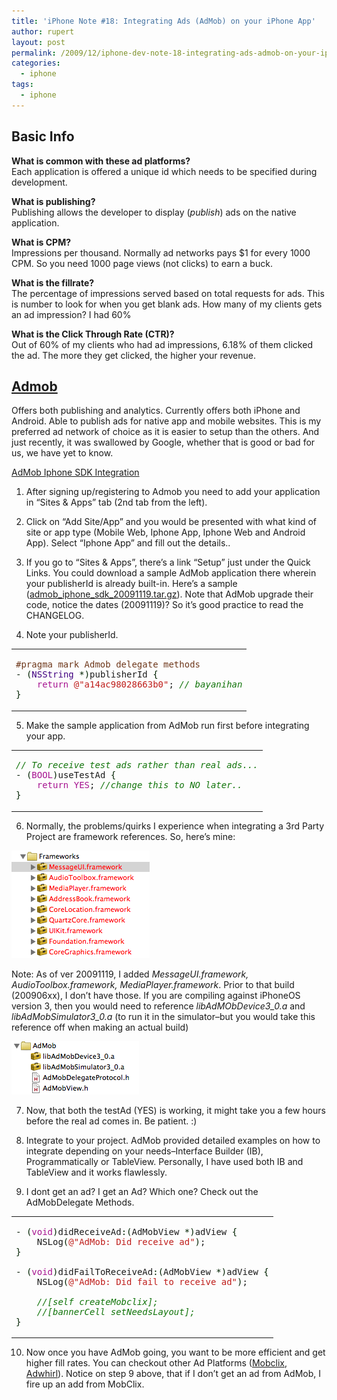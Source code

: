 ```yaml
---
title: 'iPhone Note #18: Integrating Ads (AdMob) on your iPhone App'
author: rupert
layout: post
permalink: /2009/12/iphone-dev-note-18-integrating-ads-admob-on-your-iphone-app/
categories:
  - iphone
tags:
  - iphone
---
```

## Basic Info

**What is common with these ad platforms?**  
Each application is offered a unique id which needs to be specified during development.

**What is publishing?**  
Publishing allows the developer to display (*publish*) ads on the native application.

**What is CPM?**  
Impressions per thousand. Normally ad networks pays $1 for every 1000 CPM. So you need 1000 page views (not clicks) to earn a buck.

**What is the fillrate?**  
The percentage of impressions served based on total requests for ads. This is number to look for when you get blank ads. How many of my clients gets an ad impression? I had 60%

**What is the Click Through Rate (CTR)?**  
Out of 60% of my clients who had ad impressions, 6.18% of them clicked the ad. The more they get clicked, the higher your revenue.

## [Admob][1]

Offers both publishing and analytics. Currently offers both iPhone and Android. Able to publish ads for native app and mobile websites. This is my preferred ad network of choice as it is easier to setup than the others. And just recently, it was swallowed by Google, whether that is good or bad for us, we have yet to know.

[AdMob Iphone SDK Integration][2]

1. After signing up/registering to Admob you need to add your application in &#8220;Sites &#038; Apps&#8221; tab (2nd tab from the left).

2. Click on &#8220;Add Site/App&#8221; and you would be presented with what kind of site or app type (Mobile Web, Iphone App, Iphone Web and Android App). Select &#8220;Iphone App&#8221; and fill out the details..

3. If you go to &#8220;Sites &#038; Apps&#8221;, there&#8217;s a link &#8220;Setup&#8221; just under the Quick Links. You could download a sample AdMob application there wherein your publisherId is already built-in. Here&#8217;s a sample ([admob\_iphone\_sdk_20091119.tar.gz][3]). Note that AdMob upgrade their code, notice the dates (20091119)? So it&#8217;s good practice to read the CHANGELOG.

4. Note your publisherId.

<div class="wp_syntax">
  <table>
    <tr>
      <td class="code">
        <pre class="objc" style="font-family:monospace;"><span style="color: #6e371a;">#pragma mark Admob delegate methods</span>
<span style="color: #002200;">-</span> <span style="color: #002200;">&#40;</span><span style="color: #400080;">NSString</span> <span style="color: #002200;">*</span><span style="color: #002200;">&#41;</span>publisherId <span style="color: #002200;">&#123;</span>
	<span style="color: #a61390;">return</span> <span style="color: #bf1d1a;">@</span><span style="color: #bf1d1a;">"a14ac98028663b0"</span>; <span style="color: #11740a; font-style: italic;">// bayanihan</span>
<span style="color: #002200;">&#125;</span></pre>
      </td>
    </tr>
  </table>
</div>

5. Make the sample application from AdMob run first before integrating your app.

<div class="wp_syntax">
  <table>
    <tr>
      <td class="code">
        <pre class="objc" style="font-family:monospace;"><span style="color: #11740a; font-style: italic;">// To receive test ads rather than real ads...</span>
<span style="color: #002200;">-</span> <span style="color: #002200;">&#40;</span><span style="color: #a61390;">BOOL</span><span style="color: #002200;">&#41;</span>useTestAd <span style="color: #002200;">&#123;</span>
	<span style="color: #a61390;">return</span> <span style="color: #a61390;">YES</span>; <span style="color: #11740a; font-style: italic;">//change this to NO later..</span>
<span style="color: #002200;">&#125;</span></pre>
      </td>
    </tr>
  </table>
</div>

6. Normally, the problems/quirks I experience when integrating a 3rd Party Project are framework references. So, here&#8217;s mine:

<img src="/images/2009/12/admob_frameworks.png" alt="admob_frameworks.png" border="0" width="221" height="172" />

Note: As of ver 20091119, I added *MessageUI.framework, AudioToolbox.framework, MediaPlayer.framework*. Prior to that build (200906xx), I don&#8217;t have those. If you are compiling against iPhoneOS version 3, then you would need to reference *libAdMObDevice3_0.a* and *libAdMobSimulator3_0.a* (to run it in the simulator&#8211;but you would take this reference off when making an actual build)

<img src="/images/2009/12/admob-iphoneos3.png" alt="admob-iphoneos3.png" border="0" width="204" height="85" />

7. Now, that both the testAd (YES) is working, it might take you a few hours before the real ad comes in. Be patient. :)

8. Integrate to your project. AdMob provided detailed examples on how to integrate depending on your needs&#8211;Interface Builder (IB), Programmatically or TableView. Personally, I have used both IB and TableView and it works flawlessly.

9. I dont get an ad? I get an Ad? Which one? Check out the AdMobDelegate Methods.

<div class="wp_syntax">
  <table>
    <tr>
      <td class="code">
        <pre class="objc" style="font-family:monospace;"><span style="color: #002200;">-</span> <span style="color: #002200;">&#40;</span><span style="color: #a61390;">void</span><span style="color: #002200;">&#41;</span>didReceiveAd<span style="color: #002200;">:</span><span style="color: #002200;">&#40;</span>AdMobView <span style="color: #002200;">*</span><span style="color: #002200;">&#41;</span>adView <span style="color: #002200;">&#123;</span>
	NSLog<span style="color: #002200;">&#40;</span><span style="color: #bf1d1a;">@</span><span style="color: #bf1d1a;">"AdMob: Did receive ad"</span><span style="color: #002200;">&#41;</span>;
<span style="color: #002200;">&#125;</span>
&nbsp;
<span style="color: #002200;">-</span> <span style="color: #002200;">&#40;</span><span style="color: #a61390;">void</span><span style="color: #002200;">&#41;</span>didFailToReceiveAd<span style="color: #002200;">:</span><span style="color: #002200;">&#40;</span>AdMobView <span style="color: #002200;">*</span><span style="color: #002200;">&#41;</span>adView <span style="color: #002200;">&#123;</span>
	NSLog<span style="color: #002200;">&#40;</span><span style="color: #bf1d1a;">@</span><span style="color: #bf1d1a;">"AdMob: Did fail to receive ad"</span><span style="color: #002200;">&#41;</span>;
&nbsp;
	<span style="color: #11740a; font-style: italic;">//[self createMobclix];</span>
	<span style="color: #11740a; font-style: italic;">//[bannerCell setNeedsLayout];</span>
<span style="color: #002200;">&#125;</span></pre>
      </td>
    </tr>
  </table>
</div>

10. Now once you have AdMob going, you want to be more efficient and get higher fill rates. You can checkout other Ad Platforms ([Mobclix][4], [Adwhirl][5]). Notice on step 9 above, that if I don&#8217;t get an ad from AdMob, I fire up an add from MobClix.

 [1]: http://www.admob.com
 [2]: http://developer.admob.com/wiki/IPhone#SDK_Integration_instructions
 [3]: /images/2009/12/admob_iphone_sdk_20091119.tar.gz "admob_iphone_sdk_20091119.tar.gz"
 [4]: https://developer.mobclix.com/
 [5]: www.adwhirl.com